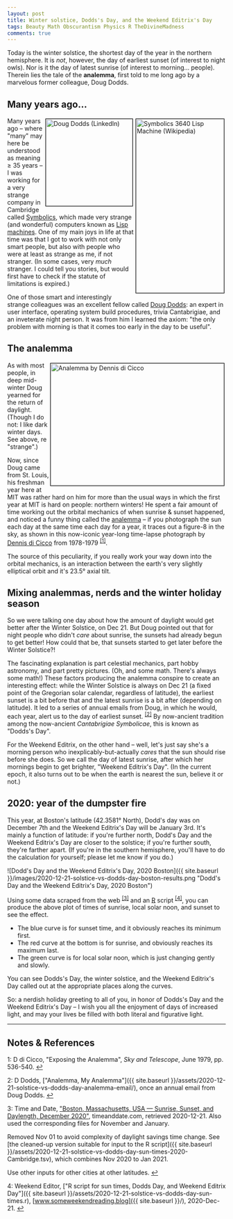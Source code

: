 ```yaml
---
layout: post
title: Winter solstice, Dodds's Day, and the Weekend Editrix's Day
tags: Beauty Math Obscurantism Physics R TheDivineMadness
comments: true
---
```


Today is the winter solstice, the shortest day of the year in the northern hemisphere.  It
is _not_, however, the day of earliest sunset (of interest to night owls).  Nor is it the
day of latest sunrise (of interest to morning&hellip; people).  Therein lies the tale of
the __analemma__, first told to me long ago by a marvelous former colleague, Doug Dodds.


## Many years ago&hellip;

<img src="{{ site.baseurl }}/images/2020-12-21-solstice-vs-dodds-day-Symbolics3640_Modified.jpg" width="203" height="400" alt="Symbolics 3640 Lisp Machine (Wikipedia)" title="Symbolics 3640 Lisp Machine (Wikipedia)" style="float: right; margin: 3px 3px 3px 3px; border: 1px solid #000000;"/>
<img src="{{ site.baseurl }}/images/2020-12-21-solstice-vs-dodds-day-doug-dodds.jpg" width="200" height="200" alt="Doug Dodds (LinkedIn)" title="Doug Dodds (LinkedIn)" style="float: right; margin: 3px 3px 3px 3px; border: 1px solid #000000;"/>

Many years ago &ndash; where "many" may here be understood as meaning &ge; 35 years
&ndash; I was working for a very strange company in Cambridge called
[Symbolics](https://en.wikipedia.org/wiki/Symbolics), which made very strange (and
wonderful) computers known as [Lisp machines](https://en.wikipedia.org/wiki/Lisp_machine).
One of my main joys in life at that time was that I got to work with not only smart
people, but also with people who were at least as strange as me, if not stranger.  (In
some cases, very _much_ stranger.  I could tell you stories, but would first have to check
if the statute of limitations is expired.)  

One of those smart and interestingly strange colleagues was an excellent fellow called
[Doug Dodds](https://www.linkedin.com/in/doug-dodds-3ab495/): an expert in user interface,
operating system build procedures, trivia Cantabrigiae, and an inveterate night person.
It was from him I learned the axiom: "the only problem with morning is that it comes too
early in the day to be useful".  


## The analemma

<img src="{{ site.baseurl }}/images/2020-12-21-solistice-vs-dodds-day-analemma-di-cicco.jpg" width="400" height="281" alt="Analemma by Dennis di Cicco" title="Analemma by Dennis di Cicco" style="float: right; margin: 3px 3px 3px 3px; border: 1px solid #000000;"/>
As with most people, in deep mid-winter Doug yearned for the return of daylight. (Though I
do not: I like dark winter days.  See above, re "strange".)  

Now, since Doug came from St. Louis, his freshman year here at MIT was rather hard on him
for more than the usual ways in which the first year at MIT is hard on people: northern
winters!  He spent a fair amount of time working out the orbital mechanics of when sunrise
&amp; sunset happened, and noticed a funny thing called the
[analemma](https://en.wikipedia.org/wiki/Analemma) &ndash; if you
photograph the sun each day at the same time each day for a year, it traces out a figure-8
in the sky, as shown in this now-iconic year-long time-lapse photograph by 
[Dennis di Cicco](https://en.wikipedia.org/wiki/Dennis_di_Cicco)
from 1978-1979 <sup id="fn1a">[[1]](#fn1)</sup>.  

The source of this peculiarity, if you really work your way down into the orbital
mechanics, is an interaction between the earth's very slightly elliptical orbit and it's
23.5&deg; axial tilt.  


## Mixing analemmas, nerds and the winter holiday season

So we were talking one day about how the amount of daylight would get better after the
Winter Solstice, on Dec 21.  But Doug pointed out that for night people who didn't _care_
about sunrise, the sunsets had already begun to get better!  How could that be, that
sunsets started to get later before the Winter Solstice?!  

The fascinating explanation is part celestial mechanics, part hobby astronomy, and part
pretty pictures.  (Oh, and some math.  There's always some math!)  These factors producing
the analemma conspire to create an interesting effect: while the Winter Solstice is always
on Dec 21 (a fixed point of the Gregorian solar calendar, regardless of latitude), the
earliest sunset is a bit before that and the latest sunrise is a bit after (depending on
latitude).  It led to a series of annual emails from Doug, in which he would, each year,
alert us to the day of earliest sunset. <sup id="fn2a">[[2]](#fn2)</sup> By now-ancient
tradition among the now-ancient _Cantabrigiae Symbolicae_, this is known as "Dodds's Day".  

For the Weekend Editrix, on the other hand &ndash; well, let's just say she's a morning person
who inexplicably-but-actually _cares_ that the sun should rise before she does.  So we call
the day of latest sunrise, after which her mornings begin to get brighter, 
"Weekend Editrix's Day".  (In the current epoch, it also turns out to be when the earth 
is nearest the sun, believe it or not.)  


## 2020: year of the dumpster fire

This year, at Boston's latitude (42.3581&deg; North), Dodd's day was on December 7th and
the Weekend Editrix's Day will be January 3rd.  It's mainly a function of latitude: if
you're further north, Dodd's Day and the Weekend Editrix's Day are closer to the solstice;
if you're further south, they're farther apart.  (If you're in the southern hemisphere,
you'll have to do the calculation for yourself; please let me know if you do.)  

![Dodd's Day and the Weekend Editrix's Day, 2020 Boston]({{ site.baseurl }}/images/2020-12-21-solstice-vs-dodds-day-boston-results.png "Dodd's Day and the Weekend Editrix's Day, 2020 Boston")

Using some data scraped from the web <sup id="fn3a">[[3]](#fn3)</sup> and an
[R](https://www.r-project.org/) script <sup id="fn4a">[[4]](#fn4)</sup>, you can produce
the above plot of times of sunrise, local solar noon, and sunset to see the effect.  
- The blue curve is for sunset time, and it obviously reaches its minimum first.  
- The red curve at the bottom is for sunrise, and obviously reaches its maximum last.  
- The green curve is for local solar noon, which is just changing gently and slowly.  

You can see Dodds's Day, the winter solstice, and the Weekend Editrix's Day called out at
the appropriate places along the curves.  

So: a nerdish holiday greeting to all of you, in honor of Dodds's Day and the Weekend
Editrix's Day &ndash; I wish you all the enjoyment of days of increased light, and may your
lives be filled with both literal and figurative light.  

---

## Notes &amp; References  

<!--
<sup id="fn1a">[[1]](#fn1)</sup>
<a id="fn1">1</a>: [↩](#fn1a)  
-->

<a id="fn1">1</a>: D di Cicco, "Exposing the Analemma", _Sky and Telescope_, June 1979,
pp. 536-540. [↩](#fn1a)  

<a id="fn2">2</a>: D Dodds, ["Analemma, My Analemma"]({{ site.baseurl }}/assets/2020-12-21-solstice-vs-dodds-day-analemma-email/), once an annual email from Doug Dodds. [↩](#fn2a)  

<a id="fn3">3</a>: Time and Date, ["Boston, Massachusetts, USA — Sunrise, Sunset, and Daylength, December 2020"](https://www.timeanddate.com/sun/usa/boston), timeanddate.com, retrieved 2020-12-21.  Also used the corresponding files for November and January.  

Removed Nov 01 to avoid complexity of daylight savings time change.  See [the cleaned-up version suitable for input to the R script]({{ site.baseurl }}/assets/2020-12-21-solstice-vs-dodds-day-sun-times-2020-Cambridge.tsv), which combines Nov 2020 to Jan 2021.  

Use other inputs for other cities at other latitudes. 
[↩](#fn3a)  

<a id="fn4">4</a>: Weekend Editor, ["R script for sun times, Dodds Day, and Weekend Editrix Day"]({{ site.baseurl }}/assets/2020-12-21-solstice-vs-dodds-day-sun-times.r), [www.someweekendreading.blog]({{ site.baseurl }}/), 2020-Dec-21. [↩](#fn4a)  
